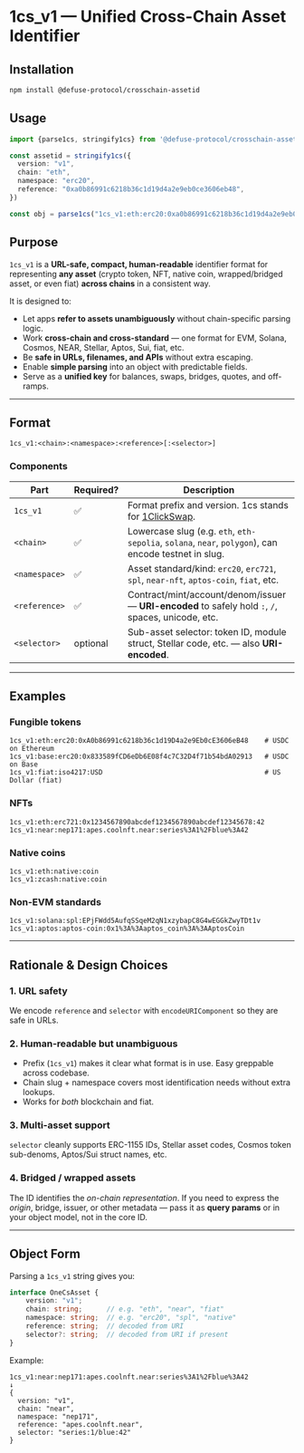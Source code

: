 # 1cs_v1 — Unified Cross-Chain Asset Identifier

## Installation

```bash
npm install @defuse-protocol/crosschain-assetid
```

## Usage

```typescript
import {parse1cs, stringify1cs} from '@defuse-protocol/crosschain-assetid';

const assetid = stringify1cs({
  version: "v1",
  chain: "eth",
  namespace: "erc20",
  reference: "0xa0b86991c6218b36c1d19d4a2e9eb0ce3606eb48",
})

const obj = parse1cs("1cs_v1:eth:erc20:0xa0b86991c6218b36c1d19d4a2e9eb0ce3606eb48")
```

## Purpose

`1cs_v1` is a **URL-safe, compact, human-readable** identifier format for
representing **any asset** (crypto token, NFT, native coin, wrapped/bridged asset,
or even fiat) **across chains** in a consistent way.

It is designed to:

- Let apps **refer to assets unambiguously** without chain-specific parsing logic.
- Work **cross-chain and cross-standard** — one format for EVM, Solana, Cosmos, NEAR,
  Stellar, Aptos, Sui, fiat, etc.
- Be **safe in URLs, filenames, and APIs** without extra escaping.
- Enable **simple parsing** into an object with predictable fields.
- Serve as a **unified key** for balances, swaps, bridges, quotes, and off-ramps.

---

## Format

```
1cs_v1:<chain>:<namespace>:<reference>[:<selector>]
```

### Components

| Part          | Required? | Description                                                                                                                                      |
|---------------|-----------|--------------------------------------------------------------------------------------------------------------------------------------------------|
| `1cs_v1`      | ✅         | Format prefix and version. 1cs stands for [1ClickSwap](https://docs.near-intents.org/near-intents/integration/distribution-channels/1click-api). |
| `<chain>`     | ✅         | Lowercase slug (e.g. `eth`, `eth-sepolia`, `solana`, `near`, `polygon`), can encode testnet in slug.                                             |
| `<namespace>` | ✅         | Asset standard/kind: `erc20`, `erc721`, `spl`, `near-nft`, `aptos-coin`, `fiat`, etc.                                                            |
| `<reference>` | ✅         | Contract/mint/account/denom/issuer — **URI-encoded** to safely hold `:`, `/`, spaces, unicode, etc.                                              |
| `<selector>`  | optional  | Sub-asset selector: token ID, module struct, Stellar code, etc. — also **URI-encoded**.                                                          |

---

## Examples

### Fungible tokens

```
1cs_v1:eth:erc20:0xA0b86991c6218b36c1d19D4a2e9Eb0cE3606eB48    # USDC on Ethereum
1cs_v1:base:erc20:0x833589fCD6eDb6E08f4c7C32D4f71b54bdA02913   # USDC on Base
1cs_v1:fiat:iso4217:USD                                        # US Dollar (fiat)
```

### NFTs

```
1cs_v1:eth:erc721:0x1234567890abcdef1234567890abcdef12345678:42
1cs_v1:near:nep171:apes.coolnft.near:series%3A1%2Fblue%3A42
```

### Native coins

```
1cs_v1:eth:native:coin
1cs_v1:zcash:native:coin
```

### Non-EVM standards

```
1cs_v1:solana:spl:EPjFWdd5AufqSSqeM2qN1xzybapC8G4wEGGkZwyTDt1v
1cs_v1:aptos:aptos-coin:0x1%3A%3Aaptos_coin%3A%3AAptosCoin
```

---

## Rationale & Design Choices

### 1. URL safety

We encode `reference` and `selector` with `encodeURIComponent` so they are safe in URLs.

### 2. Human-readable but unambiguous

- Prefix (`1cs_v1`) makes it clear what format is in use. Easy greppable across codebase.
- Chain slug + namespace covers most identification needs without extra lookups.
- Works for *both* blockchain and fiat.

### 3. Multi-asset support

`selector` cleanly supports ERC-1155 IDs, Stellar asset codes, Cosmos token sub-denoms, Aptos/Sui struct names, etc.

### 4. Bridged / wrapped assets

The ID identifies the *on-chain representation*. If you need to express the *origin*, bridge, issuer, or other
metadata — pass it as **query params** or in your object model, not in the core ID.

---

## Object Form

Parsing a `1cs_v1` string gives you:

```ts
interface OneCsAsset {
    version: "v1";
    chain: string;      // e.g. "eth", "near", "fiat"
    namespace: string;  // e.g. "erc20", "spl", "native"
    reference: string;  // decoded from URI
    selector?: string;  // decoded from URI if present
}
```

Example:

```
1cs_v1:near:nep171:apes.coolnft.near:series%3A1%2Fblue%3A42
↓
{
  version: "v1",
  chain: "near",
  namespace: "nep171",
  reference: "apes.coolnft.near",
  selector: "series:1/blue:42"
}
```
